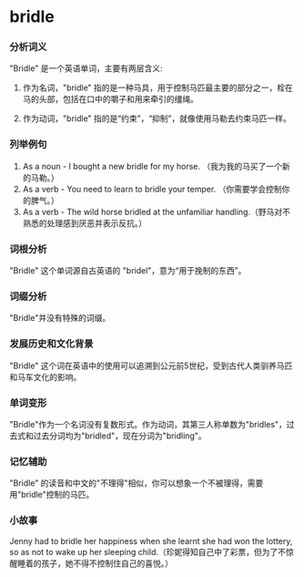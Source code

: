 # bridle

### 分析词义

  

"Bridle" 是一个英语单词，主要有两层含义:

  

1.  作为名词，"bridle" 指的是一种马具，用于控制马匹最主要的部分之一，栓在马的头部，包括在口中的嚼子和用来牵引的缰绳。
    
      
    
2.  作为动词，"bridle" 指的是“约束”，“抑制”，就像使用马勒去约束马匹一样。
    
      
    

  

### 列举例句

  

1.  As a noun - I bought a new bridle for my horse. （我为我的马买了一个新的马勒。）
2.  As a verb - You need to learn to bridle your temper. （你需要学会控制你的脾气。）
3.  As a verb - The wild horse bridled at the unfamiliar handling.（野马对不熟悉的处理感到厌恶并表示反抗。）

  

### 词根分析

  

"Bridle" 这个单词源自古英语的 "bridel"，意为“用于挽制的东西”。

  

### 词缀分析

  

"Bridle"并没有特殊的词缀。

  

### 发展历史和文化背景

  

"Bridle" 这个词在英语中的使用可以追溯到公元前5世纪，受到古代人类驯养马匹和马车文化的影响。

  

### 单词变形

  

"Bridle"作为一个名词没有复数形式。作为动词，其第三人称单数为"bridles"，过去式和过去分词均为"bridled"，现在分词为"bridling"。

  

### 记忆辅助

  

"Bridle" 的读音和中文的"不理得"相似，你可以想象一个不被理得，需要用"bridle"控制的马匹。

  

### 小故事

  

Jenny had to bridle her happiness when she learnt she had won the lottery, so as not to wake up her sleeping child.（珍妮得知自己中了彩票，但为了不惊醒睡着的孩子，她不得不控制住自己的喜悦。）
